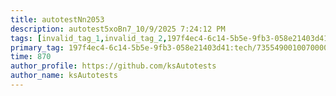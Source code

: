 ```yaml
---
title: autotestNn2053
description: autotest5xoBn7_10/9/2025 7:24:12 PM
tags: [invalid_tag_1,invalid_tag_2,197f4ec4-6c14-5b5e-9fb3-058e21403d41:tech/73555000100700001491,c1a376dd-ebd0-4787-804e-a23fef23ba06:4625ac99-30b5-4df6-a6c5-f840dd406e80/1bf8f1d5-d54a-41e0-b203-d94deae18a3c]
primary_tag: 197f4ec4-6c14-5b5e-9fb3-058e21403d41:tech/73554900100700000996/67838200100800006287
time: 870
author_profile: https://github.com/ksAutotests
author_name: ksAutotests
---
```


